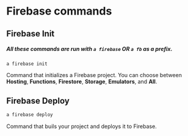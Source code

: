 # Firebase commands

## Firebase Init

##### All these commands are run with `a firebase` OR `a fb` as a prefix.

```bash
a firebase init
```

Command that initializes a Firebase project. You can choose between **Hosting**, **Functions**, **Firestore**, **Storage**, **Emulators**, and **All**.

## Firebase Deploy

```bash
a firebase deploy
```

Command that buils your project and deploys it to Firebase.
